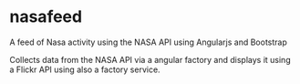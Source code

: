 nasafeed
========

A feed of Nasa activity using the NASA API using Angularjs and Bootstrap

Collects data from the NASA API via a angular factory and displays it using a Flickr API using also a factory service.